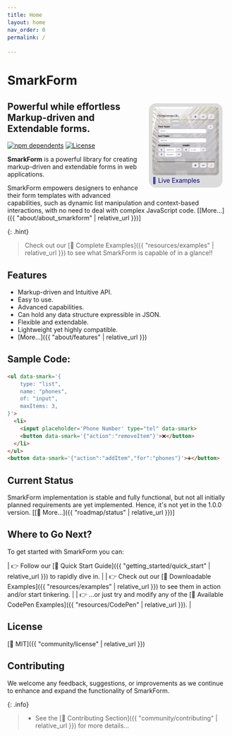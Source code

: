 ```yaml
---
title: Home
layout: home
nav_order: 0
permalink: /

---
```



<style>
.SmarkForm-Hero {
    float:right;
    max-width: 30%;
    margin: 1rem;
    background: gainsboro;
    padding: .5rem;
    border-radius: 1rem;
}
.SmarkForm-Hero img {
    border-radius: .5rem;
}
.SmarkForm-Hero a, a:hover, a:visited, a:active {
    text-decoration: none;
    color: darkblue;
}
.SmarkForm-Hero:hover {
    transform: scale(2,2) translate(-25%, 25%);
}
</style>


# SmarkForm

<div class="SmarkForm-Hero">
<a
    href='{{ "resources/examples" | relative_url }}'
    title="Click to see Live Examples..."
>
<img
    src="assets/SmarkForm_hero.png"
    alt="SmarkForm Hero Image"
><br />
🔗 Live Examples
</a>
</div>


## Powerful while effortless Markup-driven and Extendable forms.

[![npm dependents](https://badgen.net/npm/dependents/smarkform)](https://www.npmjs.com/package/smarkform?activeTab=dependents)
[![License](https://img.shields.io/badge/license-MIT-brightgreen.svg)](https://opensource.org/licenses/MIT)


**SmarkForm** is a powerful library for creating markup-driven and extendable
forms in web applications.

SmarkForm empowers designers to enhance their form templates with advanced
capabilities, such as dynamic list manipulation and context-based interactions,
with no need to deal with complex JavaScript code. \[[More...]({{
    "about/about_smarkform" | relative_url }})\]


{: .hint}
>  Check out our [🔗 Complete Examples]({{ "resources/examples" | relative_url }})
> to see what SmarkForm is capable of in a glance!!


## Features

  * Markup-driven and Intuitive API.
  * Easy to use.
  * Advanced capabilities.
  * Can hold any data structure expressible in JSON.
  * Flexible and extendable.
  * Lightweight yet highly compatible.
  * [More...]({{ "about/features" | relative_url }})


## Sample Code:

```html
<ul data-smark='{
    type: "list",
    name: "phones",
    of: "input",
    maxItems: 3,
}'>
  <li>
    <input placeholder='Phone Number' type="tel" data-smark>
    <button data-smark='{"action":"removeItem"}'>❌</button>
  </li>
</ul>
<button data-smark='{"action":"addItem","for":"phones"}'>➕</button>
```


## Current Status

SmarkForm implementation is stable and fully functional, but not all initially
planned requirements are yet implemented. Hence, it's not yet in the 1.0.0
version. \[[🔗 More...]({{ "roadmap/status" | relative_url }})\]


## Where to Go Next?

To get started with SmarkForm you can:


| 👉 Follow our [🔗 Quick Start Guide]({{ "getting_started/quick_start" | relative_url }}) to rapidly dive in. |
| 👉 Check out our [🔗 Downloadable Examples]({{ "resources/examples" | relative_url }}) to see them in action and/or start tinkering. |
| 👉 ...or just try and modify any of the [🔗 Available CodePen Examples]({{ "resources/CodePen" | relative_url }}). |



## License

[🔗 MIT]({{ "community/license" | relative_url }})


## Contributing

We welcome any feedback, suggestions, or improvements as we continue to enhance
and expand the functionality of SmarkForm.


{: .info}
>   * See the [🔗 Contributing Section]({{ "community/contributing" | relative_url }})
>     for more details...


